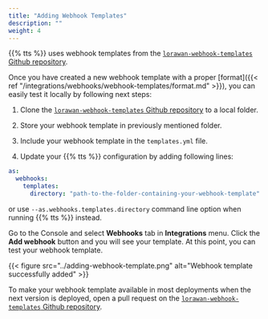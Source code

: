 ```yaml
---
title: "Adding Webhook Templates"
description: ""
weight: 4
---
```


{{% tts %}} uses webhook templates from the [`lorawan-webhook-templates` Github repository](https://github.com/TheThingsNetwork/lorawan-webhook-templates/).

Once you have created a new webhook template with a proper [format]({{< ref "/integrations/webhooks/webhook-templates/format.md" >}}), you can easily test it locally by following next steps:

1. Clone the [`lorawan-webhook-templates` Github repository](https://github.com/TheThingsNetwork/lorawan-webhook-templates/) to a local folder.

2. Store your webhook template in previously mentioned folder.

3. Include your webhook template in the `templates.yml` file.

4. Update your {{% tts %}} configuration by adding following lines:

```yaml
as:
  webhooks:
    templates:
      directory: "path-to-the-folder-containing-your-webhook-template"
```

or use `--as.webhooks.templates.directory` command line option when running {{% tts %}} instead.

Go to the Console and select **Webhooks** tab in **Integrations** menu. Click the **Add webhook** button and you will see your template. At this point, you can test your webhook template.

{{< figure src="../adding-webhook-template.png" alt="Webhook template successfully added" >}}

To make your webhook template available in most deployments when the next version is deployed, open a pull request on the [`lorawan-webhook-templates` Github repository](https://github.com/TheThingsNetwork/lorawan-webhook-templates/).